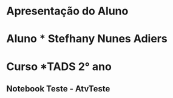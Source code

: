 <h1>Apresentação do Aluno 
<h1>Aluno 
* Stefhany Nunes Adiers

<h1>Curso 
*TADS 2° ano

<h2>Notebook Teste - AtvTeste 
